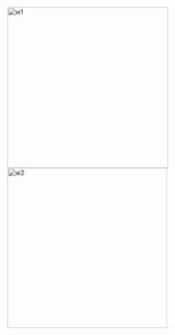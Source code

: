 <img width="361" alt="w1" src="https://user-images.githubusercontent.com/98122852/188114203-c87b5b7c-6499-4ade-8f7a-8dbb72de2b37.png"> <img width="359" alt="w2" src="https://user-images.githubusercontent.com/98122852/188114185-6b9dbd3c-0892-45f7-8db3-5206377c2ebb.png">

